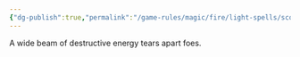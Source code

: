 ```yaml
---
{"dg-publish":true,"permalink":"/game-rules/magic/fire/light-spells/scouring-luminous-torrent/"}
---
```


A wide beam of destructive energy tears apart foes.